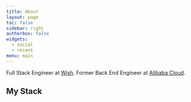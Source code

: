 ```yaml
---
title: About
layout: page
toc: false
sidebar: right
authorbox: false
widgets:
  - social
  - recent
menu: main
---
```


Full Stack Engineer at [Wish](https://www.wish.com). Former Back End Engineer at [Alibaba Cloud](https://www.aliyun.com).

## My Stack

<p>
<a frameborder="0" data-theme="light" data-layers="1,3,2,4" data-stack-embed="true" href="https://embed.stackshare.io/stacks/embed/04df3d6bf689d665e918d9e25a45e0"></a><script async src="https://cdn1.stackshare.io/javascripts/client-code.js" charset="utf-8"></script>
</p>
